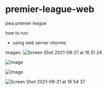 # premier-league-web
pwa premier league 

how to run:
- using web server chorme

images:
![Screen Shot 2021-08-21 at 16 51 24](https://user-images.githubusercontent.com/27660473/130318120-c9458aa4-6fbe-461b-97e3-9b77ddb13df1.png)

![image](https://user-images.githubusercontent.com/27660473/130318154-bf47cd62-8200-411b-8c55-b6b77a8e0e12.png)

![image](https://user-images.githubusercontent.com/27660473/130318195-5fa893b4-a549-4049-b422-4b42e11d1f3c.png)

![Screen Shot 2021-08-21 at 16 54 37](https://user-images.githubusercontent.com/27660473/130318217-692d111c-c8be-485a-8f68-82848783c9ed.png)

